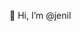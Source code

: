 👋 Hi, I’m @jenil

<!---
jenil/jenil is a ✨ special ✨ repository because its `README.md` (this file) appears on your GitHub profile.
You can click the Preview link to take a look at your changes.
--->
